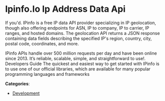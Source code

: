 # Ipinfo.Io Ip Address Data Api


If you'd. IPinfo is a free IP data API provider specializing in IP geolocation, though also offering endpoints for ASN, IP to company, IP to carrier, IP ranges, and hosted domains.  The geolocation API returns a JSON response containing data fields describing the specified IP's region, country, city, postal code, coordinates, and more. 

IPinfo APIs handle over 500 million requests per day and have been online since 2013. It’s reliable, scalable, simple, and straightforward to use!.  Developers Guide The quickest and easiest way to get started with IPinfo is to use one of our official libraries, which are available for many popular programming languages and frameworks



**Categories**:
- [Development](https://github.com/apis-list/apis-list#development)




